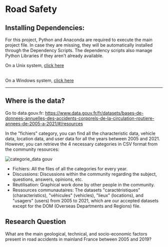# Road Safety

## Installing Dependencies:

For this project, Python and Anaconda are required to execute the main project file. In case they are missing, they will be automatically installed through the Dependency Scripts.
The dependency scripts also manage Python Libraries if they aren't already available.

On a Unix system, [click here](https://github.com/Warnex04/Projet-DataVis.2/blob/main/Scripts/Dependency%20Scripts/create_env.sh)  
<br>

On a Windows system, [click here](https://github.com/Warnex04/Projet-DataVis.2/blob/main/Scripts/Dependency%20Scripts/create_env.ps1)  

---

## Where is the data?

Go to data.gouv.fr: https://www.data.gouv.fr/fr/datasets/bases-de-donnees-annuelles-des-accidents-corporels-de-la-circulation-routiere-annees-de-2005-a-2021/#/resources 

In the "fichiers" category, you can find all the characteristic data, vehicle data, location data, and user data for all the years between 2005 and 2021. However, you can retrieve the 4 necessary categories in CSV format from the community resources:

![categorie_data gouv](https://user-images.githubusercontent.com/125503955/236210504-2d3cb6bc-cb96-43d2-9bec-6dc01dae04d3.png)

- Fichiers: All the files of all the categories for every year.
- Discussions: Discussions within the community regarding the subject, questions, answers, opinions, etc.
- Réutilisation: Graphical work done by other people in the community.
- Ressources communautaires: The datasets "caractéristiques" (characteristics), "véhicules" (vehicles), "lieux" (locations), and "usagers" (users) from 2005 to 2021, which are our accepted datasets except for the DOM (Overseas Departments and Regions) file.

## Research Question

What are the main geological, technical, and socio-economic factors present in road accidents in mainland France between 2005 and 2019?
